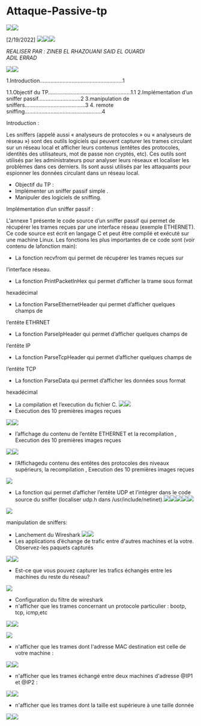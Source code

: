 # Attaque-Passive-tp
![](Aspose.Words.bce648ce-6129-47ee-bed7-e2d02a2a22c0.001.png)![](Aspose.Words.bce648ce-6129-47ee-bed7-e2d02a2a22c0.002.png)

[2/19/2022]  ![](Aspose.Words.bce648ce-6129-47ee-bed7-e2d02a2a22c0.003.png)![](Aspose.Words.bce648ce-6129-47ee-bed7-e2d02a2a22c0.004.png)![](Aspose.Words.bce648ce-6129-47ee-bed7-e2d02a2a22c0.005.png)

*REALISER PAR :*
*ZINEB EL RHAZOUANI* 
*SAID EL OUARDI*  
*ADIL ERRAD*  

![](Aspose.Words.bce648ce-6129-47ee-bed7-e2d02a2a22c0.009.png)![](Aspose.Words.bce648ce-6129-47ee-bed7-e2d02a2a22c0.010.png)

1.Introduction……………………………………………….1 

1.1.Objectif du TP…………………………………………...….1.1 2.Implémentation d’un sniffer passif……………………....2 3.manipulation de sniffers………………………………….3 4. remote sniffing……………………………………………4 

Introduction : 

Les sniffers (appelé aussi « analyseurs de protocoles » ou « analyseurs de réseau ») sont des outils logiciels qui peuvent capturer les trames circulant sur un réseau local et afficher leurs contenus (entêtes des protocoles, identités des utilisateurs, mot de passe non cryptés, etc). Ces outils sont utilisés par les administrateurs pour analyser leurs réseaux et localiser les problèmes dans ces derniers. Ils sont aussi utilisés par les attaquants pour espionner les données circulant dans un réseau local. 

- Objectif du TP :
- Implémenter un sniffer passif simple .
- Manipuler des logiciels de sniffing.

Implémentation d’un sniffer passif : 

L'annexe 1 présente le code source d’un sniffer passif qui permet de récupérer les trames reçues par une interface réseau (exemple ETHERNET). Ce code source est écrit en langage C et peut être compilé et exécuté sur une machine Linux. Les fonctions les plus importantes de ce code sont (voir contenu de lafonction main):

- La fonction recvfrom qui permet de récupérer les trames reçues sur 

l’interface réseau. 

- La fonction PrintPacketInHex qui permet d’afficher la trame sous format 

hexadécimal 

- La fonction ParseEthernetHeader qui permet d’afficher quelques champs de 

l’entête ETHRNET 

- La fonction ParseIpHeader qui permet d’afficher quelques champs de 

l’entête IP 

- La fonction ParseTcpHeader qui permet d’afficher quelques champs de 

l’entête TCP 

- La fonction ParseData qui permet d’afficher les données sous format 

hexadécimal 

- La compilation et l’execution du fichier C. ![](Aspose.Words.bce648ce-6129-47ee-bed7-e2d02a2a22c0.012.png)![](Aspose.Words.bce648ce-6129-47ee-bed7-e2d02a2a22c0.013.png)
- Execution des 10 premières images reçues

![](Aspose.Words.bce648ce-6129-47ee-bed7-e2d02a2a22c0.014.png)![](Aspose.Words.bce648ce-6129-47ee-bed7-e2d02a2a22c0.015.jpeg)

- l’affichage du contenu de l’entête ETHERNET et la recompilation , Execution des 10 premières images reçues

![](Aspose.Words.bce648ce-6129-47ee-bed7-e2d02a2a22c0.016.png)![](Aspose.Words.bce648ce-6129-47ee-bed7-e2d02a2a22c0.017.jpeg)

- l’Affichagedu  contenu des entêtes des protocoles des niveaux supérieurs, la recompilation , Execution des 10 premières images reçues 

![](Aspose.Words.bce648ce-6129-47ee-bed7-e2d02a2a22c0.018.jpeg)

- La fonction qui permet d’afficher l’entête UDP et l’intégrer dans le code source du sniffer (localiser udp.h dans /usr/include/netinet).![](Aspose.Words.bce648ce-6129-47ee-bed7-e2d02a2a22c0.019.png)![](Aspose.Words.bce648ce-6129-47ee-bed7-e2d02a2a22c0.020.jpeg)![](Aspose.Words.bce648ce-6129-47ee-bed7-e2d02a2a22c0.021.png)![](Aspose.Words.bce648ce-6129-47ee-bed7-e2d02a2a22c0.022.jpeg)![](Aspose.Words.bce648ce-6129-47ee-bed7-e2d02a2a22c0.023.png)

![](Aspose.Words.bce648ce-6129-47ee-bed7-e2d02a2a22c0.024.jpeg)

manipulation de sniffers: 

- Lanchement du Wireshark ![](Aspose.Words.bce648ce-6129-47ee-bed7-e2d02a2a22c0.025.png)![](Aspose.Words.bce648ce-6129-47ee-bed7-e2d02a2a22c0.026.jpeg)
- Les applications d’échange de trafic entre d'autres machines et la votre. Observez-les paquets capturés 

![](Aspose.Words.bce648ce-6129-47ee-bed7-e2d02a2a22c0.027.jpeg)![](Aspose.Words.bce648ce-6129-47ee-bed7-e2d02a2a22c0.028.png)

- Est-ce que vous pouvez capturer les trafics échangés entre les machines du reste du réseau?

![](Aspose.Words.bce648ce-6129-47ee-bed7-e2d02a2a22c0.029.jpeg)

- Configuration du  filtre de wireshark  
- n'afficher que les trames concernant un protocole particulier : bootp, tcp, icmp,etc 

![](Aspose.Words.bce648ce-6129-47ee-bed7-e2d02a2a22c0.030.png)![](Aspose.Words.bce648ce-6129-47ee-bed7-e2d02a2a22c0.031.jpeg)

![](Aspose.Words.bce648ce-6129-47ee-bed7-e2d02a2a22c0.032.jpeg)

- n'afficher que les trames dont l'adresse MAC destination est celle de votre machine : 

![](Aspose.Words.bce648ce-6129-47ee-bed7-e2d02a2a22c0.033.png)![](Aspose.Words.bce648ce-6129-47ee-bed7-e2d02a2a22c0.034.jpeg)

- n'afficher que les trames échangé entre deux machines d'adresse @IP1 et @IP2 : 

![](Aspose.Words.bce648ce-6129-47ee-bed7-e2d02a2a22c0.035.png)![](Aspose.Words.bce648ce-6129-47ee-bed7-e2d02a2a22c0.036.jpeg)

- n'afficher que les trames dont la taille est supérieure à une taille donnée 

![](Aspose.Words.bce648ce-6129-47ee-bed7-e2d02a2a22c0.037.jpeg)![](Aspose.Words.bce648ce-6129-47ee-bed7-e2d02a2a22c0.038.png)
